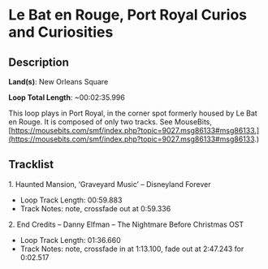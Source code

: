 # Le Bat en Rouge, Port Royal Curios and Curiosities

## Description

**Land(s)**: New Orleans Square

**Loop Total Length**: ~00:02:35.996

This loop plays in Port Royal, in the corner spot formerly housed by Le Bat en Rouge. It is composed of only two tracks. See MouseBits, [https://mousebits.com/smf/index.php?topic=9027.msg86133#msg86133.](https://mousebits.com/smf/index.php?topic=9027.msg86133#msg86133.)

## Tracklist

1\. Haunted Mansion, ‘Graveyard Music’ – Disneyland Forever

- Loop Track Length: 00:59.883
- Track Notes: note, crossfade out at 0:59.336

2\. End Credits – Danny Elfman – The Nightmare Before Christmas OST

- Loop Track Length: 01:36.660
- Track Notes: note, crossfade in at 1:13.100, fade out at 2:47.243 for 0:02.517
